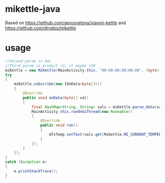 # mikettle-java

Based on https://github.com/aprosvetova/xiaomi-kettle and https://github.com/drndos/mikettle

# usage


```java
//Second param is mac
//Third param is product id, it maybe 130
miKettle = new MiKettle(MainActivity.this, "00:00:00:00:00:00", (byte) 275);
try
{
    miKettle.subscribe(new IOnData<byte[]>()
    {
        @Override
        public void onData(byte[] val)
        {
            final HashMap<String, String> vals = miKettle.parse_data(val);
            MainActivity.this.runOnUiThread(new Runnable()
            {
                @Override
                public void run()
                {
                    mTvTemp.setText(vals.get(MiKettle.MI_CURRENT_TEMPERATURE));
                }
            });
        }
    });
}
catch (Exception e)
{
    e.printStackTrace();
}
```
